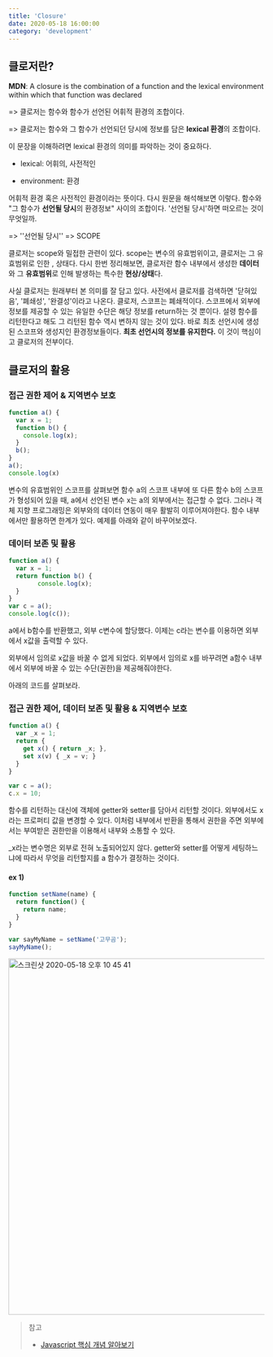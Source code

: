 ```yaml
---
title: 'Closure'
date: 2020-05-18 16:00:00
category: 'development'
---
```




## 클로저란?

**MDN**: A closure is the combination of a function and the lexical environment within which that function was declared

=> 클로저는 함수와 함수가 선언된 어휘적 환경의 조합이다.

=> 클로저는 함수와 그 함수가 선언되던 당시에 정보를 담은 **lexical 환경**의 조합이다.

이 문장을 이해하려면 lexical 환경의 의미를 파악하는 것이 중요하다. 

- lexical: 어휘의, 사전적인 

- environment: 환경

어휘적 환경 혹은 사전적인 환경이라는 뜻이다. 다시 원문을 해석해보면 이렇다. 함수와 "그 함수가 **선언될 당시**의 환경정보" 사이의 조합이다. '선언될 당시'하면 떠오르는 것이 무엇일까.

=> ''선언될 당시'' => SCOPE

클로저는 scope와 밀접한 관련이 있다. scope는 변수의 유효범위이고, 클로저는 그 유효범위로 인한 , 상태다. 다시 한번 정리해보면, 클로저란 함수 내부에서 생성한 **데이터**와 그 **유효범위**로 인해 발생하는 특수한 **현상/상태**다.

사실 클로저는 원래부터 본 의미를 잘 담고 있다. 사전에서 클로저를 검색하면 '닫혀있음', '폐쇄성', '완결성'이라고 나온다. 클로저, 스코프는 폐쇄적이다. 스코프에서 외부에 정보를 제공할 수 있는 유일한 수단은 해당 정보를 return하는 것 뿐이다. 설령 함수를 리턴한다고 해도 그 리턴된 함수 역시 변하지 않는 것이 있다. 바로 최초 선언시에 생성된 스코프와 생성지인 환경정보들이다. **최초 선언시의 정보를 유지한다.** 이 것이 핵심이고 클로저의 전부이다.



## 클로저의 활용

### 접근 권한 제어 & 지역변수 보호

```js
function a() {
  var x = 1;
  function b() {
    console.log(x);
  }
  b();
}
a();
console.log(x)
```

 변수의 유효범위인 스코프를 살펴보면 함수 a의 스코프 내부에 또 다른 함수 b의 스코프가 형성되어 있을 때, a에서 선언된 변수 x는 a의 외부에서는 접근할 수 없다. 그러나 객체 지향 프로그래밍은 외부와의 데이터 연동이 매우 활발히 이루어져야한다. 함수 내부에서만 활용하면 한계가 있다.  예제를 아래와 같이 바꾸어보겠다.

### 데이터 보존 및 활용

```js
function a() {
  var x = 1;
  return function b() {
		console.log(x);
  }
}
var c = a();
console.log(c());
```

a에서 b함수를 반환했고, 외부 c변수에 할당했다. 이제는 c라는 변수를 이용하면 외부에서 x값을 출력할 수 있다.

외부에서 임의로 x값을 바꿀 수 없게 되었다. 외부에서 임의로 x를 바꾸려면 a함수 내부에서 외부에 바꿀 수 있는 수단(권한)을 제공해줘야한다.

아래의 코드를 살펴보라.

### 접근 권한 제어, 데이터 보존 및 활용 & 지역변수 보호

```js
function a() {
  var _x = 1;
  return {
    get x() { return _x; },
    set x(v) { _x = v; }
  }
}

var c = a();
c.x = 10;
```

함수를 리턴하는 대신에 객체에 getter와 setter를 담아서 리턴할 것이다. 외부에서도 x라는 프로퍼티 값을 변경할 수 있다. 이처럼 내부에서 반환을 통해서 권한을 주면 외부에서는 부여받은 권한만을 이용해서 내부와 소통할 수 있다.

_x라는 변수명은 외부로 전혀 노출되어있지 않다. getter와 setter를 어떻게 세팅하느냐에 따라서 무엇을 리턴할지를 a 함수가 결정하는 것이다.

#### ex 1)

```js
function setName(name) {
  return function() {
    return name;
  }
}

var sayMyName = setName('고무곰');
sayMyName();
```

<img width="700" alt="스크린샷 2020-05-18 오후 10 45 41" src="https://user-images.githubusercontent.com/36187948/82220408-88886280-9959-11ea-917b-879c5fdc0d34.png">



> 참고
>
> - [Javascript 핵심 개념 알아보기](https://www.inflearn.com/course/%ED%95%B5%EC%8B%AC%EA%B0%9C%EB%85%90-javascript-flow)

